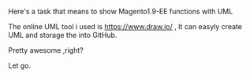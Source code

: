 Here's a task that means to show Magento1.9-EE functions with UML 

The online UML tool i used is https://www.draw.io/ , It can easyly create UML and storage the into GitHub. 

Pretty awesome ,right?

Let go.
